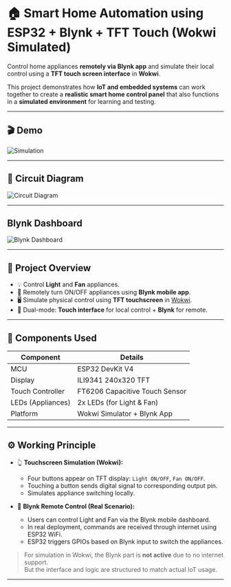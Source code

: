 # 🏠 Smart Home Automation using ESP32 + Blynk + TFT Touch (Wokwi Simulated)

Control home appliances **remotely via Blynk app** and simulate their local control using a **TFT touch screen interface** in **Wokwi**.

This project demonstrates how **IoT and embedded systems** can work together to create a **realistic smart home control panel** that also functions in a **simulated environment** for learning and testing.

---

## 🎬 Demo

                    
![Simulation](demo.gif)  

---

## 🔌 Circuit Diagram

![Circuit Diagram](ckt.png)

---

## Blynk Dashboard  

![Blynk Dashboard](blynk.png) 

---

## 🚀 Project Overview

- 💡 Control **Light** and **Fan** appliances.
- 📲 Remotely turn ON/OFF appliances using **Blynk mobile app**.
- 🖥 Simulate physical control using **TFT touchscreen** in [Wokwi](https://wokwi.com).
- 🔁 Dual-mode: **Touch interface** for local control + **Blynk** for remote.

---

## 🧰 Components Used

| Component             | Details                         |
|-----------------------|----------------------------------|
| MCU                   | ESP32 DevKit V4                  |
| Display               | ILI9341 240x320 TFT              |
| Touch Controller      | FT6206 Capacitive Touch Sensor   |
| LEDs (Appliances)     | 2x LEDs (for Light & Fan)        |
| Platform              | Wokwi Simulator + Blynk App      |

---

## ⚙️ Working Principle

- 👆 **Touchscreen Simulation (Wokwi):**
  - Four buttons appear on TFT display: `Light ON/OFF`, `Fan ON/OFF`.
  - Touching a button sends digital signal to corresponding output pin.
  - Simulates appliance switching locally.

- 📱 **Blynk Remote Control (Real Scenario):**
  - Users can control Light and Fan via the Blynk mobile dashboard.
  - In real deployment, commands are received through internet using ESP32 WiFi.
  - ESP32 triggers GPIOs based on Blynk input to switch the appliances.

> For simulation in Wokwi, the Blynk part is **not active** due to no internet support.  
> But the interface and logic are structured to match actual IoT usage.

---

